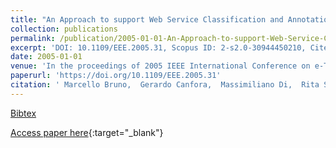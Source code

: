 ```yaml
---
title: "An Approach to support Web Service Classification and Annotation"
collection: publications
permalink: /publication/2005-01-01-An-Approach-to-support-Web-Service-Classification-and-Annotation
excerpt: 'DOI: 10.1109/EEE.2005.31, Scopus ID: 2-s2.0-30944450210, Cited by: 59'
date: 2005-01-01
venue: 'In the proceedings of 2005 IEEE International Conference on e-Technology, e-Commerce, and e-Services (EEE 2005), 29 March - 1 April 2005, Hong Kong, China'
paperurl: 'https://doi.org/10.1109/EEE.2005.31'
citation: ' Marcello Bruno,  Gerardo Canfora,  Massimiliano Di,  Rita Scognamiglio, &quot;An Approach to support Web Service Classification and Annotation.&quot; In the proceedings of 2005 IEEE International Conference on e-Technology, e-Commerce, and e-Services (EEE 2005), 29 March - 1 April 2005, Hong Kong, China, 2005.'
---
```

[Bibtex](https://dblp.org/rec/bib/conf/eee/BrunoCPS05)

[Access paper here](https://doi.org/10.1109/EEE.2005.31){:target="_blank"}
